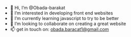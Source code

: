 - 👋 Hi, I’m @Obada-barakat
- 👀 I’m interested in developing front end websites
- 🌱 I’m currently learning javascript to try to be better
- 💞️ I’m looking to collaborate on creating a great website
- 📫 get in touch on: obada.baracat1@gmail.com

<!---
Obada-barakat/Obada-barakat is a ✨ special ✨ repository because its `README.md` (this file) appears on your GitHub profile.
You can click the Preview link to take a look at your changes.
--->
